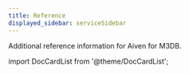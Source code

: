 ```yaml
---
title: Reference
displayed_sidebar: serviceSidebar
---
```


Additional reference information for Aiven for M3DB.

import DocCardList from '@theme/DocCardList';

<DocCardList />
